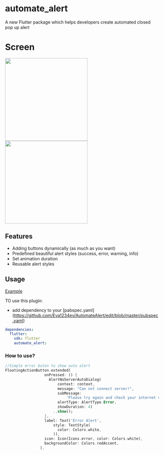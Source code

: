 # automate_alert

A new Flutter package which helps developers create automated closed pop up alert
 
# Screen

<img src="https://github.com/Eva1234ev/AutomateAlert/blob/master/demo1.gif?raw=true" width="270"> <img src="https://github.com/Eva1234ev/AutomateAlert/blob/master/demo2.gif?raw=true" width="270">


## Features

- Adding buttons dynamically (as much as you want)
- Predefined beautiful alert styles (success, error, warning, info)
- Set animation duration
- Reusable alert styles

## Usage

[Example](https://github.com/Eva1234ev/AutomateAlert/edit/blob/master/example/example.dart)

TO use this plugin:
 * add dependency to your [pabspec.yaml] (https://github.com/Eva1234ev/AutomateAlert/edit/blob/master/pubspec.yaml)

```yaml
dependencies:
  flutter:
    sdk: flutter
    automate_alert:
```


### How to use?

```dart
//Simple error buton to show auto alert 
FloatingActionButton.extended(
                  onPressed: () {
                    AlertNoServerAutoDialog(
                        context: context,
                        message: "Can not connect server!",
                        subMessage:
                            'Please try again and check your internet connection',
                        alertType: AlertType.Error,
                        showDuration: 4)
                      ..show();
                  },
                  label: Text('Error Alert',
                      style: TextStyle(
                        color: Colors.white,
                      )),
                  icon: Icon(Icons.error, color: Colors.white),
                  backgroundColor: Colors.redAccent,
                ),
```

